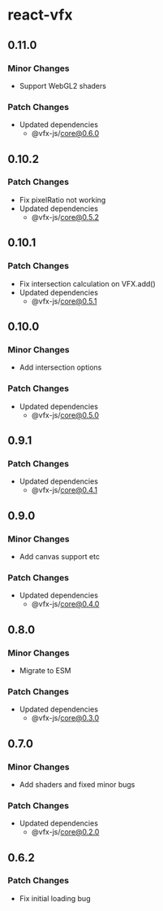 # react-vfx

## 0.11.0

### Minor Changes

-   Support WebGL2 shaders

### Patch Changes

-   Updated dependencies
    -   @vfx-js/core@0.6.0

## 0.10.2

### Patch Changes

-   Fix pixelRatio not working
-   Updated dependencies
    -   @vfx-js/core@0.5.2

## 0.10.1

### Patch Changes

-   Fix intersection calculation on VFX.add()
-   Updated dependencies
    -   @vfx-js/core@0.5.1

## 0.10.0

### Minor Changes

-   Add intersection options

### Patch Changes

-   Updated dependencies
    -   @vfx-js/core@0.5.0

## 0.9.1

### Patch Changes

-   Updated dependencies
    -   @vfx-js/core@0.4.1

## 0.9.0

### Minor Changes

-   Add canvas support etc

### Patch Changes

-   Updated dependencies
    -   @vfx-js/core@0.4.0

## 0.8.0

### Minor Changes

-   Migrate to ESM

### Patch Changes

-   Updated dependencies
    -   @vfx-js/core@0.3.0

## 0.7.0

### Minor Changes

-   Add shaders and fixed minor bugs

### Patch Changes

-   Updated dependencies
    -   @vfx-js/core@0.2.0

## 0.6.2

### Patch Changes

-   Fix initial loading bug
